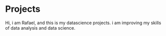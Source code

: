 # Projects
Hi, i am Rafael, and this is my datascience projects.
i am improving my skills of data analysis and data science.
